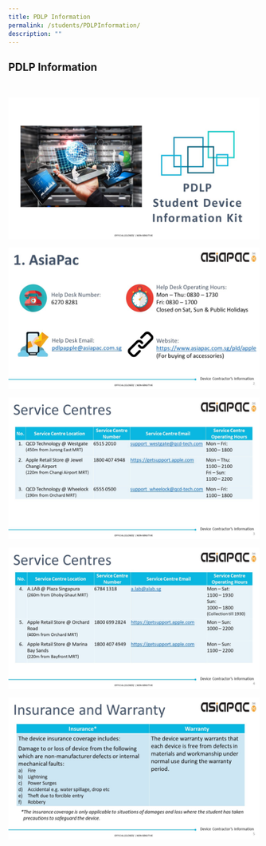 ```yaml
---
title: PDLP Information
permalink: /students/PDLPInformation/
description: ""
---
```

## PDLP Information
<br>

![](/images/PDLP%20Slide1.jpg)

![](/images/PDLP%20Slide2.jpg)

![](/images/PDLPSlide3.jpg)

![](/images/PDLP%20Slide4.jpg)

![](/images/Slide5.jpg)